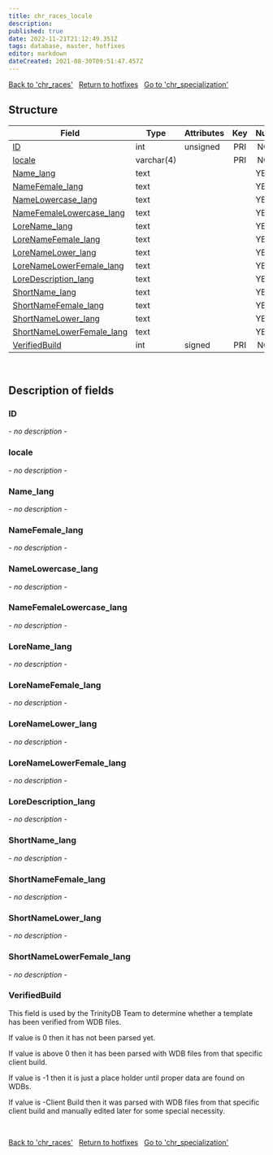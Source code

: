 ```yaml
---
title: chr_races_locale
description: 
published: true
date: 2022-11-21T21:12:49.351Z
tags: database, master, hotfixes
editor: markdown
dateCreated: 2021-08-30T09:51:47.457Z
---
```


<a href="https://trinitycore.info/en/database/master/hotfixes/chr_races" class="mt-5 v-btn v-btn--depressed v-btn--flat v-btn--outlined theme--light v-size--default darkblue--text text--lighten-3"><span class="v-btn__content"><i aria-hidden="true" class="v-icon notranslate v-icon--left mdi mdi-arrow-left theme--light"></i><span>Back to 'chr_races'</span></span></a>&nbsp;&nbsp;&nbsp;<a href="https://trinitycore.info/en/database/master/hotfixes/home" class="mt-5 v-btn v-btn--depressed v-btn--flat v-btn--outlined theme--light v-size--default darkblue--text text--lighten-3"><span class="v-btn__content"><i aria-hidden="true" class="v-icon notranslate v-icon--left mdi mdi-home-outline theme--light"></i><span>Return to hotfixes</span></span></a>&nbsp;&nbsp;&nbsp;<a href="https://trinitycore.info/en/database/master/hotfixes/chr_specialization" class="mt-5 v-btn v-btn--depressed v-btn--flat v-btn--outlined theme--light v-size--default darkblue--text text--lighten-3"><span class="v-btn__content"><span>Go to 'chr_specialization'</span><i aria-hidden="true" class="v-icon notranslate v-icon--right mdi mdi-arrow-right theme--light"></i></span></a>

## Structure

| Field | Type | Attributes | Key | Null | Default | Extra | Comment |
| --- | --- | --- | :---: | :---: | --- | --- | --- |
| [ID](#id-alt) | int | unsigned | PRI | NO | 0 |  |  |
| [locale](#locale) | varchar(4) |  | PRI | NO |  |  |  |
| [Name_lang](#name_lang) | text |  |  | YES | NULL |  |  |
| [NameFemale_lang](#namefemale_lang) | text |  |  | YES | NULL |  |  |
| [NameLowercase_lang](#namelowercase_lang) | text |  |  | YES | NULL |  |  |
| [NameFemaleLowercase_lang](#namefemalelowercase_lang) | text |  |  | YES | NULL |  |  |
| [LoreName_lang](#lorename_lang) | text |  |  | YES | NULL |  |  |
| [LoreNameFemale_lang](#lorenamefemale_lang) | text |  |  | YES | NULL |  |  |
| [LoreNameLower_lang](#lorenamelower_lang) | text |  |  | YES | NULL |  |  |
| [LoreNameLowerFemale_lang](#lorenamelowerfemale_lang) | text |  |  | YES | NULL |  |  |
| [LoreDescription_lang](#loredescription_lang) | text |  |  | YES | NULL |  |  |
| [ShortName_lang](#shortname_lang) | text |  |  | YES | NULL |  |  |
| [ShortNameFemale_lang](#shortnamefemale_lang) | text |  |  | YES | NULL |  |  |
| [ShortNameLower_lang](#shortnamelower_lang) | text |  |  | YES | NULL |  |  |
| [ShortNameLowerFemale_lang](#shortnamelowerfemale_lang) | text |  |  | YES | NULL |  |  |
| [VerifiedBuild](#verifiedbuild) | int | signed | PRI | NO | 0 |  |  |
&nbsp;
## Description of fields

### ID <!-- {#id-alt} -->
*- no description -*
&nbsp;

### locale
*- no description -*
&nbsp;

### Name_lang
*- no description -*
&nbsp;

### NameFemale_lang
*- no description -*
&nbsp;

### NameLowercase_lang
*- no description -*
&nbsp;

### NameFemaleLowercase_lang
*- no description -*
&nbsp;

### LoreName_lang
*- no description -*
&nbsp;

### LoreNameFemale_lang
*- no description -*
&nbsp;

### LoreNameLower_lang
*- no description -*
&nbsp;

### LoreNameLowerFemale_lang
*- no description -*
&nbsp;

### LoreDescription_lang
*- no description -*
&nbsp;

### ShortName_lang
*- no description -*
&nbsp;

### ShortNameFemale_lang
*- no description -*
&nbsp;

### ShortNameLower_lang
*- no description -*
&nbsp;

### ShortNameLowerFemale_lang
*- no description -*
&nbsp;

### VerifiedBuild
This field is used by the TrinityDB Team to determine whether a template has been verified from WDB files.

If value is 0 then it has not been parsed yet.

If value is above 0 then it has been parsed with WDB files from that specific client build.

If value is -1 then it is just a place holder until proper data are found on WDBs.

If value is -Client Build then it was parsed with WDB files from that specific client build and manually edited later for some special necessity.

&nbsp;

<a href="https://trinitycore.info/en/database/master/hotfixes/chr_races" class="mt-5 v-btn v-btn--depressed v-btn--flat v-btn--outlined theme--light v-size--default darkblue--text text--lighten-3"><span class="v-btn__content"><i aria-hidden="true" class="v-icon notranslate v-icon--left mdi mdi-arrow-left theme--light"></i><span>Back to 'chr_races'</span></span></a>&nbsp;&nbsp;&nbsp;<a href="https://trinitycore.info/en/database/master/hotfixes/home" class="mt-5 v-btn v-btn--depressed v-btn--flat v-btn--outlined theme--light v-size--default darkblue--text text--lighten-3"><span class="v-btn__content"><i aria-hidden="true" class="v-icon notranslate v-icon--left mdi mdi-home-outline theme--light"></i><span>Return to hotfixes</span></span></a>&nbsp;&nbsp;&nbsp;<a href="https://trinitycore.info/en/database/master/hotfixes/chr_specialization" class="mt-5 v-btn v-btn--depressed v-btn--flat v-btn--outlined theme--light v-size--default darkblue--text text--lighten-3"><span class="v-btn__content"><span>Go to 'chr_specialization'</span><i aria-hidden="true" class="v-icon notranslate v-icon--right mdi mdi-arrow-right theme--light"></i></span></a>
